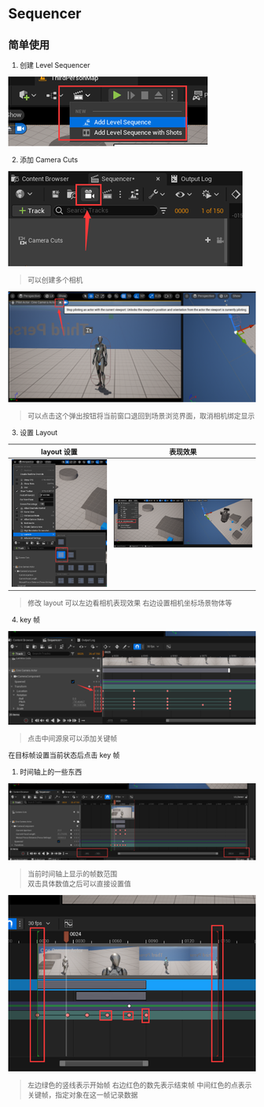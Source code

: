 # Sequencer

## 简单使用

1. 创建 Level Sequencer

![](img/001.png)

2. 添加 Camera Cuts

![](img/002.png)

> 可以创建多个相机

![](img/006.png)

> 可以点击这个弹出按钮将当前窗口退回到场景浏览界面，取消相机绑定显示

3. 设置 Layout

| layout 设置 | 表现效果 |
| --- | --- |
| ![](img/003.png) | ![](img/004.png) |

> 修改 layout 可以左边看相机表现效果 右边设置相机坐标场景物体等

4. key 帧

![](img/005.png)

> 点击中间源泉可以添加关键帧

在目标帧设置当前状态后点击 key 帧

1. 时间轴上的一些东西

![](img/007.png)

> 当前时间轴上显示的帧数范围  
> 双击具体数值之后可以直接设置值

![](img/008.png)

> 左边绿色的竖线表示开始帧
> 右边红色的数先表示结束帧
> 中间红色的点表示关键帧，指定对象在这一帧记录数据
